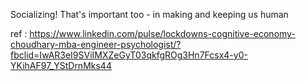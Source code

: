 Socializing! That's important too - in making and keeping us human

ref : https://www.linkedin.com/pulse/lockdowns-cognitive-economy-choudhary-mba-engineer-psychologist/?fbclid=IwAR3eI9SViIMXZeGyT03qkfgROg3Hn7Fcsx4-y0-YKihAF97_YStDrnMks44
